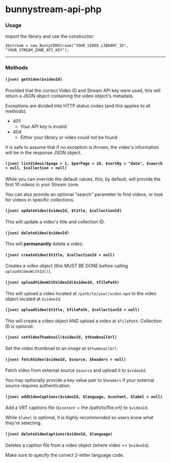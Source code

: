 # bunnystream-api-php

### Usage

Import the library and use the constructor:

    $bstream = new BunnyCDNStream("YOUR_VIDEO_LIBRARY_ID", "YOUR_STREAM_ZONE_API_KEY");

---

### Methods

#### `(json) getVideo($videoId)`

Provided that the correct Video ID and Stream API key were used, this will return a JSON object containing the video object's metadata.

Exceptions are divided into HTTP status codes (and this applies to all methods):

- 401
  - Your API key is invalid
- 404
  - Either your library or video could not be found
  
It is safe to assume that if no exception is thrown, the video's information will be in the response JSON object.

#### `(json) listVideos($page = 1, $perPage = 10, $sortBy = "date", $search = null, $collection = null)`

While you can override the default values, this, by default, will provide the first 10 videos in your Stream zone.

You can also provide an optional "search" parameter to find videos, or look for videos in specific collections.

#### `(json) updateVideo($videoId, $title, $collectionId)`

This will update a video's title and collection ID.

#### `(json) deleteVideo($videoId)`

This will **permanantly** delete a video.

#### `(json) createVideo($title, $collectionId = null)`

Creates a video object (this MUST BE DONE before calling `uploadVideoWithId()`).

#### `(json) uploadVideoWithVideoId($videoId, $filePath)`

This will upload a video located at `/path/to/your/video.mp4` to the video object located at `$videoId`.

#### `(json) uploadVideo($title, $filePath, $collectionId = null)`

This will create a video object AND upload a video at `$filePath`. Collection ID is optional.

#### `(json) setVideoThumbnail($videoId, $thumbnailUrl)`

Set the video thumbnail to an image at `$thumbnailUrl`.

#### `(json) fetchVideo($videoId, $source, $headers = null)`

Fetch video from external source `$source` and upload it to `$videoId`. 

You may optionally provide a key value pair to `$headers` if your external source requires authentication.

#### `(json) addVideoCaptions($videoId, $language, $content, $label = null)`

Add a VRT captions file (`$content` = the /path/to/file.vrt) to `$videoId`. 

While `$label` is optional, it is _highly recommended_ so users know what they're selecting.

#### `(json) deleteVideoCaptions($videoId, $language)`

Deletes a caption file from a video object (where video == `$videoId`). 

Make sure to specify the correct 2-letter language code.


